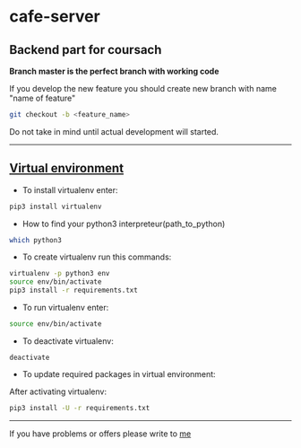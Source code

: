 # cafe-server

## Backend part for coursach

__Branch master is the perfect branch with working code__

If you develop the new feature you should create new branch with name "name of feature"

```bash
git checkout -b <feature_name>
```
Do not take in mind until actual development will started.
______
## [Virtual environment](https://virtualenv.pypa.io/en/stable/)

- To install virtualenv enter:
```bash
pip3 install virtualenv
```
- How to find your python3 interpreteur(path_to_python)
```bash
which python3
```

- To create virtualenv run this commands:
```bash
virtualenv -p python3 env
source env/bin/activate
pip3 install -r requirements.txt
```

- To run virtualenv enter:
```bash
source env/bin/activate
```

- To deactivate virtualenv:
```
deactivate
```

- To update required packages in virtual environment:

After activating virtualenv:
```bash
pip3 install -U -r requirements.txt
```
_____

If you have problems or offers please write to [me](https://vk.com/im?sel=43309391)
